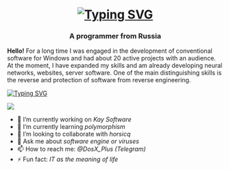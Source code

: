 <h1 align="center">
<a href="https://kay-software.ru/"><img src="https://readme-typing-svg.herokuapp.com?font=Fira+Code&weight=800&size=35&pause=1000&width=435&lines=Hi+there%2C+I'm+DosX-dev!" alt="Typing SVG" /></a></h1>
<h3 align="center">A programmer from Russia</h3>

**Hello!** For a long time I was engaged in the development of conventional software for Windows and had about 20 active projects with an audience. At the moment, I have expanded my skills and am already developing neural networks, websites, server software. One of the main distinguishing skills is the reverse and protection of software from reverse engineering.

[![Typing SVG](https://readme-typing-svg.herokuapp.com?color=%2336BCF7&lines=DosX-dev)](https://git.io/typing-svg)

![](https://github.com/DosX-dev/DosX-dev/blob/main/anim.gif)

- 🔭 I’m currently working on _Kay Software_
- 🌱 I’m currently learning _polymorphism_
- 👯 I’m looking to collaborate with _horsicq_
- 💬 Ask me about _software engine or viruses_
- 📫 How to reach me: _@DosX_Plus (Telegram)_
- ⚡ Fun fact: _IT as the meaning of life_


